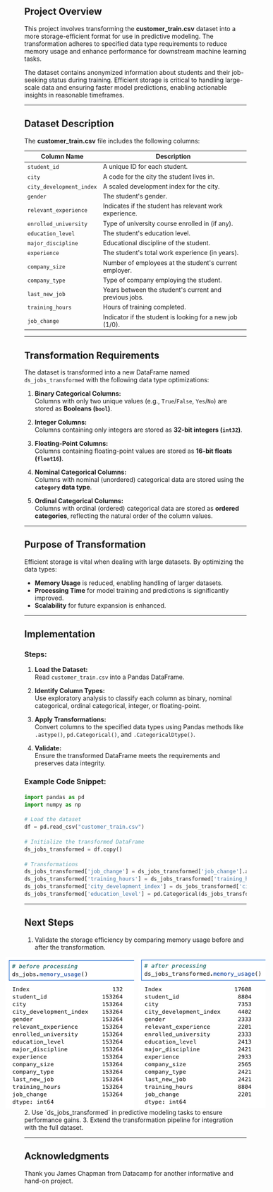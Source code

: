 ## Project Overview
This project involves transforming the **customer_train.csv** dataset into a more storage-efficient format for use in predictive modeling. The transformation adheres to specified data type requirements to reduce memory usage and enhance performance for downstream machine learning tasks.

The dataset contains anonymized information about students and their job-seeking status during training. Efficient storage is critical to handling large-scale data and ensuring faster model predictions, enabling actionable insights in reasonable timeframes.

---

## Dataset Description
The **customer_train.csv** file includes the following columns:

| **Column Name**       | **Description**                                           |
|-----------------------|-----------------------------------------------------------|
| `student_id`          | A unique ID for each student.                             |
| `city`                | A code for the city the student lives in.                 |
| `city_development_index` | A scaled development index for the city.               |
| `gender`              | The student's gender.                                     |
| `relevant_experience` | Indicates if the student has relevant work experience.    |
| `enrolled_university` | Type of university course enrolled in (if any).           |
| `education_level`     | The student's education level.                            |
| `major_discipline`    | Educational discipline of the student.                    |
| `experience`          | The student's total work experience (in years).          |
| `company_size`        | Number of employees at the student's current employer.    |
| `company_type`        | Type of company employing the student.                    |
| `last_new_job`        | Years between the student's current and previous jobs.    |
| `training_hours`      | Hours of training completed.                              |
| `job_change`          | Indicator if the student is looking for a new job (1/0).  |

---

## Transformation Requirements
The dataset is transformed into a new DataFrame named `ds_jobs_transformed` with the following data type optimizations:

1. **Binary Categorical Columns:**  
   Columns with only two unique values (e.g., `True`/`False`, `Yes`/`No`) are stored as **Booleans (`bool`)**.

2. **Integer Columns:**  
   Columns containing only integers are stored as **32-bit integers (`int32`)**.

3. **Floating-Point Columns:**  
   Columns containing floating-point values are stored as **16-bit floats (`float16`)**.

4. **Nominal Categorical Columns:**  
   Columns with nominal (unordered) categorical data are stored using the **`category` data type**.

5. **Ordinal Categorical Columns:**  
   Columns with ordinal (ordered) categorical data are stored as **ordered categories**, reflecting the natural order of the column values.

---

## Purpose of Transformation
Efficient storage is vital when dealing with large datasets. By optimizing the data types:
- **Memory Usage** is reduced, enabling handling of larger datasets.
- **Processing Time** for model training and predictions is significantly improved.
- **Scalability** for future expansion is enhanced.

---

## Implementation
### Steps:
1. **Load the Dataset:**  
   Read `customer_train.csv` into a Pandas DataFrame.

2. **Identify Column Types:**  
   Use exploratory analysis to classify each column as binary, nominal categorical, ordinal categorical, integer, or floating-point.

3. **Apply Transformations:**  
   Convert columns to the specified data types using Pandas methods like `.astype()`, `pd.Categorical()`, and `.CategoricalDtype()`.

4. **Validate:**  
   Ensure the transformed DataFrame meets the requirements and preserves data integrity.

### Example Code Snippet:
```python
import pandas as pd
import numpy as np

# Load the dataset
df = pd.read_csv("customer_train.csv")

# Initialize the transformed DataFrame
ds_jobs_transformed = df.copy()

# Transformations
ds_jobs_transformed['job_change'] = ds_jobs_transformed['job_change'].astype('bool')
ds_jobs_transformed['training_hours'] = ds_jobs_transformed['training_hours'].astype('int32')
ds_jobs_transformed['city_development_index'] = ds_jobs_transformed['city_development_index'].astype('float16')
ds_jobs_transformed['education_level'] = pd.Categorical(ds_jobs_transformed['education_level'], ordered=False)
```

---

## Next Steps
1. Validate the storage efficiency by comparing memory usage before and after the transformation.
<div style="display: flex; justify-content: center; align-items: center; text-align: center;">
  <img src="output/memory_before_processing.png" alt="Memory Usage Before Processing" width="300" style="margin-right: 10px;">
  <img src="output/memory_after_processing.png" alt="Memory Usage After Processing" width="300">
</div>
2. Use `ds_jobs_transformed` in predictive modeling tasks to ensure performance gains.
3. Extend the transformation pipeline for integration with the full dataset.

---

## Acknowledgments
Thank you James Chapman from Datacamp for another informative and hand-on project.
